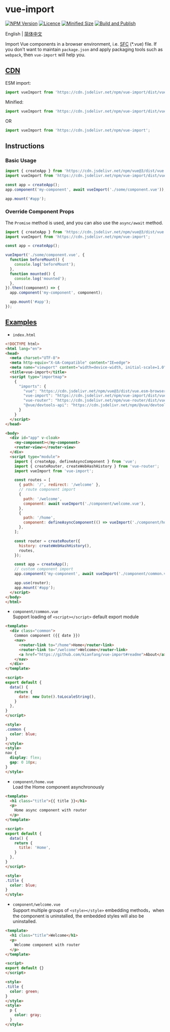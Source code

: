 # vue-import

[![NPM Version](https://img.shields.io/npm/v/vue-import.svg)](https://www.npmjs.com/package/vue-import)
[![Licence](https://img.shields.io/npm/l/vue-import.svg)](https://www.npmjs.com/package/vue-import)
[![Minified Size](https://img.shields.io/bundlephobia/min/vue-import)](https://www.npmjs.com/package/vue-import?file=/dist/vue-import.esm-browser.prod.js)
[![Build and Publish](https://github.com/kianfang/vue-import/actions/workflows/npm-publish.yml/badge.svg)](https://github.com/kianfang/vue-import/actions/workflows/npm-publish.yml)

English | [简体中文](./README-zh_CN.md)

Import Vue components in a browser environment, i.e. [SFC](https://vuejs.org/guide/scaling-up/sfc.html) (*.vue) file.
If you don't want to maintain `package.json` and apply packaging tools such as `webpack`, then `vue-import` will help you.

## [CDN](https://www.jsdelivr.com)

ESM import:

```js
import vueImport from 'https://cdn.jsdelivr.net/npm/vue-import/dist/vue-import.esm-browser.js';
```

Minified:

```js
import vueImport from 'https://cdn.jsdelivr.net/npm/vue-import/dist/vue-import.esm-browser.prod.js';
```

OR

```js
import vueImport from 'https://cdn.jsdelivr.net/npm/vue-import';
```

## Instructions

### Basic Usage

```js
import { createApp } from 'https://cdn.jsdelivr.net/npm/vue@3/dist/vue.esm-browser.prod.js';
import vueImport from 'https://cdn.jsdelivr.net/npm/vue-import/dist/vue-import.esm-browser.prod.js';

const app = createApp();
app.component('my-component', await vueImport('./some/component.vue'));

app.mount('#app');
```

### Override Component Props

The `Promise` method is used, and you can also use the `async/await` method.

```js
import { createApp } from 'https://cdn.jsdelivr.net/npm/vue@3/dist/vue.esm-browser.prod.js';
import vueImport from 'https://cdn.jsdelivr.net/npm/vue-import';

const app = createApp();

vueImport('./some/component.vue', {
  function beforeMount() {
    console.log('beforeMount');
  },
  function mounted() {
    console.log('mounted');
  },
}).then((component) => {
  app.component('my-component', component);

  app.mount('#app');
});
```

## [Examples](https://unpkg.com/vue-import/example/index.html)

- `index.html`  

```html
<!DOCTYPE html>
<html lang="en">
<head>
  <meta charset="UTF-8">
  <meta http-equiv="X-UA-Compatible" content="IE=edge">
  <meta name="viewport" content="width=device-width, initial-scale=1.0">
  <title>vue-import</title>
  <script type="importmap">
    {
      "imports": {
        "vue": "https://cdn.jsdelivr.net/npm/vue@3/dist/vue.esm-browser.prod.js",
        "vue-import": "https://cdn.jsdelivr.net/npm/vue-import/dist/vue-import.esm-browser.js",
        "vue-router": "https://cdn.jsdelivr.net/npm/vue-router/dist/vue-router.esm-browser.js",
        "@vue/devtools-api": "https://cdn.jsdelivr.net/npm/@vue/devtools-api/lib/esm/index.js"
      }
    }
  </script>
</head>

<body>
  <div id="app" v-cloak>
    <my-component></my-component>
    <router-view></router-view>
  </div>
  <script type="module">
    import { createApp, defineAsyncComponent } from 'vue';
    import { createRouter, createWebHashHistory } from 'vue-router';
    import vueImport from 'vue-import';

    const routes = [
      { path: '/', redirect: '/welcome' },
      // route component import
      { 
        path: '/welcome',
        component: await vueImport('./component/welcome.vue'),
      },
      { 
        path: '/home',
        component: defineAsyncComponent(() => vueImport('./component/home.vue')),
      },
    ];

    const router = createRouter({
      history: createWebHashHistory(),
      routes,
    });

    const app = createApp();
    // custom component import
    app.component('my-component', await vueImport('./component/common.vue'))

    app.use(router);
    app.mount('#app');
  </script>
</body>
</html>
```

- `component/common.vue`  
Support loading of `<script></script>` default export module

```html
<template>
  <div class="common">
    Common component ({{ date }})
    <nav>
      <router-link to="/home">Home</router-link>
      <router-link to="/welcome">Welcome</router-link>
      <a href="https://github.com/kianfang/vue-import#readme">About</a>
    </nav>
  </div>
</template>

<script>
export default {
  data() {
    return {
      date: new Date().toLocaleString(),
    }
  },
}
</script>

<style>
.common {
  color: blue;
}
</style>
<style>
nav {
  display: flex;
  gap: 0 10px;
}
</style>


```

- `component/home.vue`  
Load the Home component asynchronously

```html
<template>
  <h1 class="title">{{ title }}</h1>
  <p>
    Home async component with router
  </p>
</template>

<script>
export default {
  data() {
    return {
      title: 'Home',
    }
  },
}
</script>

<style>
.title {
  color: blue;
}
</style>
```

- `component/welcome.vue`  
Support multiple groups of `<style></style>` embedding methods，when the component is uninstalled, the embedded styles will also be uninstalled.

```html
<template>
  <h1 class="title">Welcome</h1>
  <p>
    Welcome component with router
  </p>
</template>

<script>
export default {}
</script>

<style>
.title {
  color: green;
}
</style>
<style>
  p {
    color: gray;
  }
</style>
```
